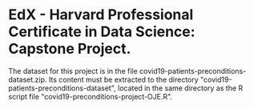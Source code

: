 # EdX - Harvard Professional Certificate in Data Science: Capstone Project.

The dataset for this project is in the file covid19-patients-preconditions-dataset.zip. Its content must be extracted to the directory "covid19-patients-preconditions-dataset", located in the same directory as the R script file "covid19-preconditions-project-OJE.R".
